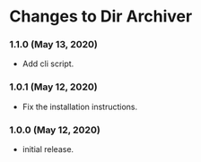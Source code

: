 # Changes to Dir Archiver

### 1.1.0 (May 13, 2020)

* Add cli script.

### 1.0.1 (May 12, 2020)

* Fix the installation instructions.

### 1.0.0 (May 12, 2020)

* initial release.